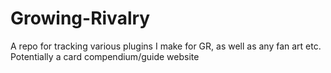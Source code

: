 # Growing-Rivalry
A repo for tracking various plugins I make for GR, as well as any fan art etc. Potentially a card compendium/guide website
